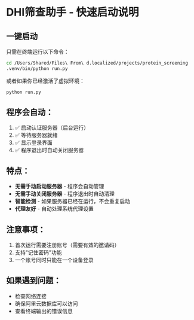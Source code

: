 # DHI筛查助手 - 快速启动说明

## 一键启动

只需在终端运行以下命令：

```bash
cd /Users/Shared/Files\ From\ d.localized/projects/protein_screening
.venv/bin/python run.py
```

或者如果你已经激活了虚拟环境：

```bash
python run.py
```

## 程序会自动：

1. ✅ 启动认证服务器（后台运行）
2. ✅ 等待服务器就绪
3. ✅ 显示登录界面
4. ✅ 程序退出时自动关闭服务器

## 特点：

- **无需手动启动服务器** - 程序会自动管理
- **无需手动关闭服务器** - 程序退出时自动清理
- **智能检测** - 如果服务器已经在运行，不会重复启动
- **代理友好** - 自动处理系统代理设置

## 注意事项：

1. 首次运行需要注册账号（需要有效的邀请码）
2. 支持"记住密码"功能
3. 一个账号同时只能在一个设备登录

## 如果遇到问题：

- 检查网络连接
- 确保阿里云数据库可以访问
- 查看终端输出的错误信息